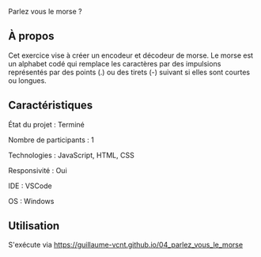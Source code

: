 Parlez vous le morse ?

## À propos

Cet exercice vise à créer un encodeur et décodeur de morse. Le morse est un alphabet codé qui remplace les caractères par des impulsions représentés par des points (.) ou des tirets (-) suivant si elles sont courtes ou longues.

## Caractéristiques

État du projet : Terminé

Nombre de participants : 1

Technologies : JavaScript, HTML, CSS

Responsivité : Oui

IDE : VSCode

OS : Windows

## Utilisation

S'exécute via https://guillaume-vcnt.github.io/04_parlez_vous_le_morse

